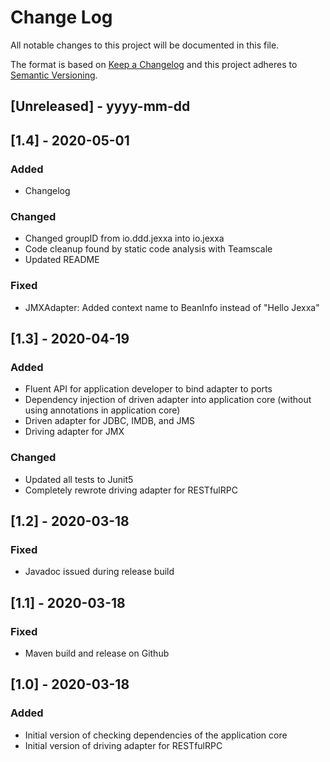 
# Change Log
All notable changes to this project will be documented in this file.
 
The format is based on [Keep a Changelog](http://keepachangelog.com/)
and this project adheres to [Semantic Versioning](http://semver.org/).
 
## [Unreleased]  - yyyy-mm-dd
                             
## [1.4] - 2020-05-01
 
### Added
- Changelog
 
### Changed
- Changed groupID from io.ddd.jexxa into io.jexxa 
- Code cleanup found by static code analysis with Teamscale
- Updated README

### Fixed
- JMXAdapter: Added context name to BeanInfo instead of "Hello Jexxa"

## [1.3] - 2020-04-19
 
### Added
- Fluent API for application developer to bind adapter to ports 
- Dependency injection of driven adapter into application core (without using annotations in application core)   
- Driven adapter for JDBC, IMDB, and JMS
- Driving adapter for JMX
   
### Changed
- Updated all tests to Junit5
- Completely rewrote driving adapter for RESTfulRPC
 
## [1.2] - 2020-03-18
 
### Fixed
- Javadoc issued during release build  
 
## [1.1] - 2020-03-18
 
### Fixed
- Maven build and release on Github
  
 
## [1.0] - 2020-03-18
 
### Added
- Initial version of checking dependencies of the application core 
- Initial version of driving adapter for RESTfulRPC  
   

